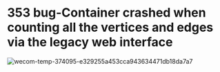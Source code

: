 # 353 bug-Container crashed when counting all the vertices and edges via the legacy web interface
![wecom-temp-374095-e329255a453cca943634471db18da7a7](https://github.com/TuGraph-family/tugraph-db/assets/7361726/cb52ce6c-b8c4-486a-8fd6-06742013699b)
